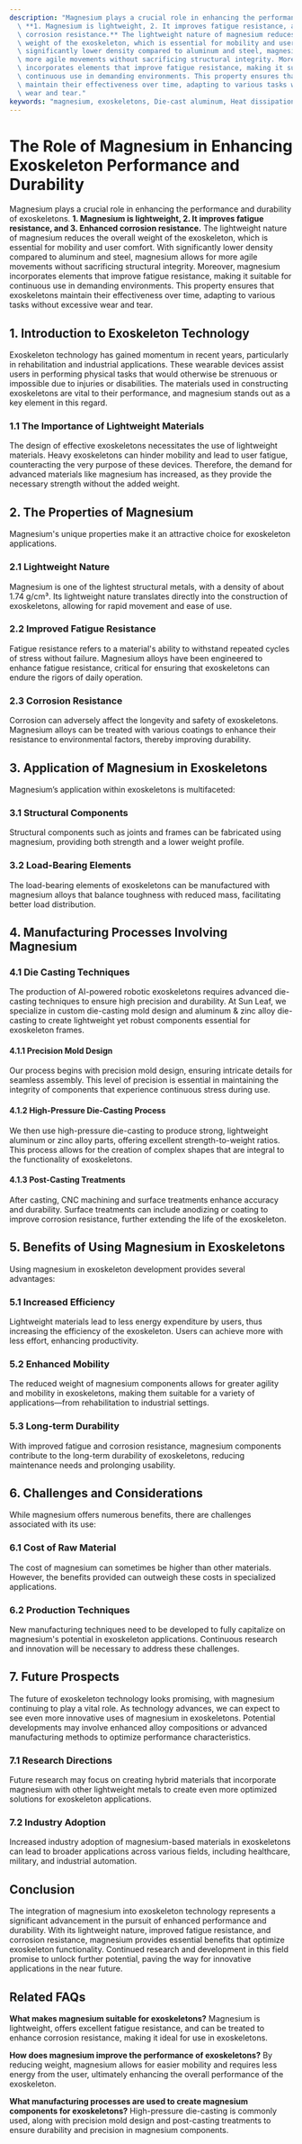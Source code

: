 ```yaml
---
description: "Magnesium plays a crucial role in enhancing the performance and durability of exoskeletons.\
  \ **1. Magnesium is lightweight, 2. It improves fatigue resistance, and 3. Enhanced\
  \ corrosion resistance.** The lightweight nature of magnesium reduces the overall\
  \ weight of the exoskeleton, which is essential for mobility and user comfort. With\
  \ significantly lower density compared to aluminum and steel, magnesium allows for\
  \ more agile movements without sacrificing structural integrity. Moreover, magnesium\
  \ incorporates elements that improve fatigue resistance, making it suitable for\
  \ continuous use in demanding environments. This property ensures that exoskeletons\
  \ maintain their effectiveness over time, adapting to various tasks without excessive\
  \ wear and tear."
keywords: "magnesium, exoskeletons, Die-cast aluminum, Heat dissipation performance"
---
```

# The Role of Magnesium in Enhancing Exoskeleton Performance and Durability

Magnesium plays a crucial role in enhancing the performance and durability of exoskeletons. **1. Magnesium is lightweight, 2. It improves fatigue resistance, and 3. Enhanced corrosion resistance.** The lightweight nature of magnesium reduces the overall weight of the exoskeleton, which is essential for mobility and user comfort. With significantly lower density compared to aluminum and steel, magnesium allows for more agile movements without sacrificing structural integrity. Moreover, magnesium incorporates elements that improve fatigue resistance, making it suitable for continuous use in demanding environments. This property ensures that exoskeletons maintain their effectiveness over time, adapting to various tasks without excessive wear and tear.

## **1. Introduction to Exoskeleton Technology**

Exoskeleton technology has gained momentum in recent years, particularly in rehabilitation and industrial applications. These wearable devices assist users in performing physical tasks that would otherwise be strenuous or impossible due to injuries or disabilities. The materials used in constructing exoskeletons are vital to their performance, and magnesium stands out as a key element in this regard.

### **1.1 The Importance of Lightweight Materials**

The design of effective exoskeletons necessitates the use of lightweight materials. Heavy exoskeletons can hinder mobility and lead to user fatigue, counteracting the very purpose of these devices. Therefore, the demand for advanced materials like magnesium has increased, as they provide the necessary strength without the added weight. 

## **2. The Properties of Magnesium**

Magnesium's unique properties make it an attractive choice for exoskeleton applications. 

### **2.1 Lightweight Nature**

Magnesium is one of the lightest structural metals, with a density of about 1.74 g/cm³. Its lightweight nature translates directly into the construction of exoskeletons, allowing for rapid movement and ease of use.

### **2.2 Improved Fatigue Resistance**

Fatigue resistance refers to a material's ability to withstand repeated cycles of stress without failure. Magnesium alloys have been engineered to enhance fatigue resistance, critical for ensuring that exoskeletons can endure the rigors of daily operation. 

### **2.3 Corrosion Resistance**

Corrosion can adversely affect the longevity and safety of exoskeletons. Magnesium alloys can be treated with various coatings to enhance their resistance to environmental factors, thereby improving durability.

## **3. Application of Magnesium in Exoskeletons**

Magnesium’s application within exoskeletons is multifaceted:

### **3.1 Structural Components**

Structural components such as joints and frames can be fabricated using magnesium, providing both strength and a lower weight profile.

### **3.2 Load-Bearing Elements**

The load-bearing elements of exoskeletons can be manufactured with magnesium alloys that balance toughness with reduced mass, facilitating better load distribution.

## **4. Manufacturing Processes Involving Magnesium**

### **4.1 Die Casting Techniques**

The production of AI-powered robotic exoskeletons requires advanced die-casting techniques to ensure high precision and durability. At Sun Leaf, we specialize in custom die-casting mold design and aluminum & zinc alloy die-casting to create lightweight yet robust components essential for exoskeleton frames.

#### **4.1.1 Precision Mold Design**

Our process begins with precision mold design, ensuring intricate details for seamless assembly. This level of precision is essential in maintaining the integrity of components that experience continuous stress during use.

#### **4.1.2 High-Pressure Die-Casting Process**

We then use high-pressure die-casting to produce strong, lightweight aluminum or zinc alloy parts, offering excellent strength-to-weight ratios. This process allows for the creation of complex shapes that are integral to the functionality of exoskeletons.

#### **4.1.3 Post-Casting Treatments**

After casting, CNC machining and surface treatments enhance accuracy and durability. Surface treatments can include anodizing or coating to improve corrosion resistance, further extending the life of the exoskeleton.

## **5. Benefits of Using Magnesium in Exoskeletons**

Using magnesium in exoskeleton development provides several advantages:

### **5.1 Increased Efficiency**

Lightweight materials lead to less energy expenditure by users, thus increasing the efficiency of the exoskeleton. Users can achieve more with less effort, enhancing productivity.

### **5.2 Enhanced Mobility**

The reduced weight of magnesium components allows for greater agility and mobility in exoskeletons, making them suitable for a variety of applications—from rehabilitation to industrial settings.

### **5.3 Long-term Durability**

With improved fatigue and corrosion resistance, magnesium components contribute to the long-term durability of exoskeletons, reducing maintenance needs and prolonging usability.

## **6. Challenges and Considerations**

While magnesium offers numerous benefits, there are challenges associated with its use:

### **6.1 Cost of Raw Material**

The cost of magnesium can sometimes be higher than other materials. However, the benefits provided can outweigh these costs in specialized applications.

### **6.2 Production Techniques**

New manufacturing techniques need to be developed to fully capitalize on magnesium's potential in exoskeleton applications. Continuous research and innovation will be necessary to address these challenges.

## **7. Future Prospects**

The future of exoskeleton technology looks promising, with magnesium continuing to play a vital role. As technology advances, we can expect to see even more innovative uses of magnesium in exoskeletons. Potential developments may involve enhanced alloy compositions or advanced manufacturing methods to optimize performance characteristics.

### **7.1 Research Directions**

Future research may focus on creating hybrid materials that incorporate magnesium with other lightweight metals to create even more optimized solutions for exoskeleton applications.

### **7.2 Industry Adoption**

Increased industry adoption of magnesium-based materials in exoskeletons can lead to broader applications across various fields, including healthcare, military, and industrial automation.

## **Conclusion**

The integration of magnesium into exoskeleton technology represents a significant advancement in the pursuit of enhanced performance and durability. With its lightweight nature, improved fatigue resistance, and corrosion resistance, magnesium provides essential benefits that optimize exoskeleton functionality. Continued research and development in this field promise to unlock further potential, paving the way for innovative applications in the near future.

## Related FAQs

**What makes magnesium suitable for exoskeletons?**
Magnesium is lightweight, offers excellent fatigue resistance, and can be treated to enhance corrosion resistance, making it ideal for use in exoskeletons.

**How does magnesium improve the performance of exoskeletons?**
By reducing weight, magnesium allows for easier mobility and requires less energy from the user, ultimately enhancing the overall performance of the exoskeleton.

**What manufacturing processes are used to create magnesium components for exoskeletons?**
High-pressure die-casting is commonly used, along with precision mold design and post-casting treatments to ensure durability and precision in magnesium components.
